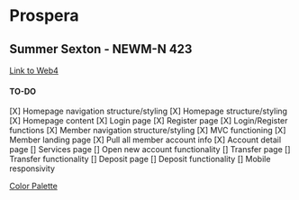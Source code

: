 # Prospera

## Summer Sexton - NEWM-N 423

[Link to Web4](https://in-info-web4.informatics.iupui.edu/~sarsexto/N423/prospera/)

#### TO-DO

[X] Homepage navigation structure/styling
[X] Homepage structure/styling
[X] Homepage content
[X] Login page
[X] Register page
[X] Login/Register functions
[X] Member navigation structure/styling
[X] MVC functioning
[X] Member landing page
[X] Pull all member account info
[X] Account detail page
[] Services page
[] Open new account functionality
[] Transfer page
[] Transfer functionality
[] Deposit page
[] Deposit functionality
[] Mobile responsivity

[Color Palette](https://coolors.co/0e34a0-041f6b-b4c6f8-6a041d-fb5607)

